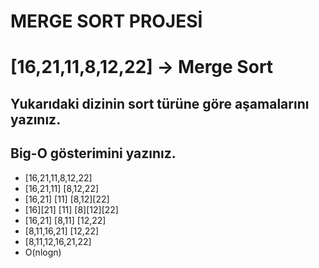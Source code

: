 # **MERGE SORT PROJESİ**
# **[16,21,11,8,12,22] -> Merge Sort**
## **Yukarıdaki dizinin sort türüne göre aşamalarını yazınız.**
## **Big-O gösterimini yazınız.**
- [16,21,11,8,12,22]
- [16,21,11] [8,12,22]
- [16,21] [11] [8,12][22]
- [16][21] [11] [8][12][22]
- [16,21] [8,11] [12,22]
- [8,11,16,21] [12,22]
- [8,11,12,16,21,22]
- O(nlogn)
